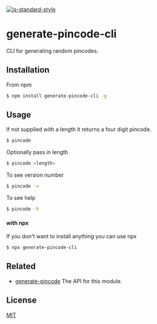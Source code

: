 [![js-standard-style](https://img.shields.io/badge/code%20style-standard-brightgreen.svg?style=flat)](https://github.com/feross/standard)

# generate-pincode-cli

CLI for generating random pincodes.

## Installation

From npm

```sh
$ npm install generate-pincode-cli -g
```

## Usage

If not supplied with a length it returns a four digit pincode.

```sh
$ pincode
```

Optionally pass in length

```sh
$ pincode <length>
```

To see version number

```sh
$ pincode -v
```

To see help

```sh
$ pincode -h
```

#### with npx

If you don't want to install anything you can use npx

```sh
$ npx generate-pincode-cli
```

## Related

- [generate-pincode](https://github.com/zrrrzzt/generate-pincode) The API for this module.


## License

[MIT](LICENSE)
